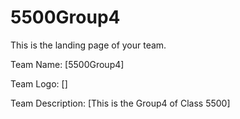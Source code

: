 # 5500Group4
This is the landing page of your team.

Team Name: [5500Group4]

Team Logo: []

Team Description: [This is the Group4 of Class 5500]
